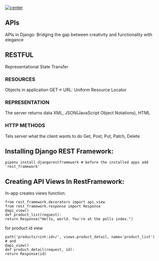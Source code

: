 <a href="">
  <img align="center" src="https://img.shields.io/badge/APIs%20In%20Django-RESTful%20APIs-blue" alt="center">
</a>

## APIs
APIs in Django: Bridging the gap between creativity and functionality with elegance
## RESTFUL
Representational State Transfer
### RESOURCES
Objects in application GET-> URL: Uniform Resource Locator
### REPRESENTATION
The server returns data XML, JSON(JavaScript Object Notations), HTML
### HTTP METHODS
Tels server what the client wants to do
Get, Post, Put, Patch, Delete

## Installing Django REST Framework:
    pipenv install djangorestframework # before the installed apps add 'rest_framework'
## Creating API Views In RestFramework:
In-app creates views function.

    from rest_framework.decorators import api_view
    from rest_framework.response import Response
    @api_view()
    def product_list(request):
    return Response("Hello, world. You're at the polls index.")
for product id view

    path('products/<int:id>/', views.product_detail, name='product_list')
    # and
    @api_view()
    def product_detail(request, id):
    return Response(id)

